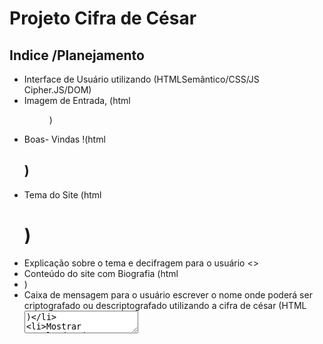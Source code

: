 # Projeto Cifra de César

## Indice /Planejamento  

* Interface de Usuário utilizando (HTMLSemântico/CSS/JS Cipher.JS/DOM)
* Imagem de Entrada, (html<img><figure >)
* Boas- Vindas !(html <h2>)
* Tema do Site (html <h1>)
* Explicação sobre o tema e decifragem para o usuário <>
* Conteúdo do site com Biografia (html<li>)
* Caixa de mensagem para o usuário escrever o nome onde poderá ser criptografado ou
descriptografado utilizando a cifra de césar (HTML<textarea>)
* Mostrar resultados (respostas criptografado e descriptografado ). <textarea>
* Botão de deslocamento em 4 posições.(html<select> <option> ID) (index.Js offset,)
* Botões de criptografar e descriptografar.(html<button>) (Index.Js getElementById, funticion, addEventListener, preventDefault, valeu)
(Cipher.Js .Encode e Decode, for , let , if , var , charCodeat e formCharCode).
* Link de acesso a outra plataforma(html<a href><target blank>) 

## Tema Mulheres Sambistas :

# Quem são os principais usuários? 

* Apreciadores da música brasileira, músicos, sambistas, pesquisadores da área músical e interessados no assunto. 

# Quais são os objetivos do usuário em relação com o produtos ? 

* Essa Interface oferece ao usuário decifrar o nome de Mulheres Sambistas através da sua Biografia utilizando uma Ferramenta de Criptografia e Descriptografia com a Cifra de César contendo também um link de acesso para uma plataforma que oferece todos os Álbuns disponíveis para ouvir . 

# Como você acredita que o produto está resolvendo os problemas do usuário? 

* O usuário poderá testar seus conhecimentos e também conhecer um pouco mais da história de grande mulheres sambistas na tentativa de decifrar o nome da cada artista . 

# Mulheres Sambistas :

* Essa Interface oferece ao usuário decifrar o nome de grandes Mulheres Sambistas através da sua Biografia, utilizando uma Ferramenta de Criptografia e Descriptografia com a Cifra de César contendo também um link de acesso para uma plataforma onde o usuário pode ouvir toda a sua discografia. 

